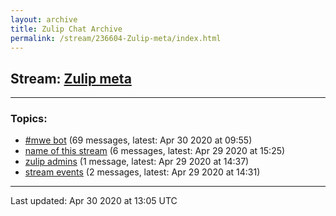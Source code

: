 ```yaml
---
layout: archive
title: Zulip Chat Archive
permalink: /stream/236604-Zulip-meta/index.html
---
```


## Stream: [Zulip meta](https://leanprover-community.github.io/archive/stream/236604-Zulip-meta/index.html)
---

### Topics:

* [#mwe bot](topic/.23mwe.20bot.html) (69 messages, latest: Apr 30 2020 at 09:55)
* [name of this stream](topic/name.20of.20this.20stream.html) (6 messages, latest: Apr 29 2020 at 15:25)
* [zulip admins](topic/zulip.20admins.html) (1 message, latest: Apr 29 2020 at 14:37)
* [stream events](topic/stream.20events.html) (2 messages, latest: Apr 29 2020 at 14:31)

<hr><p>Last updated: Apr 30 2020 at 13:05 UTC</p>